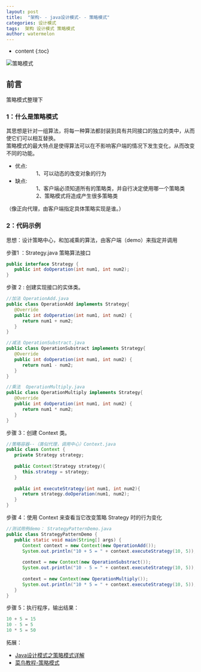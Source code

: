 ```yaml
---
layout: post
title:  "架构- - java设计模式- - 策略模式"
categories: 设计模式
tags:  架构 设计模式 策略模式
author: watermelon
---
```

* content
{:toc}

![策略模式](https://wx2.sinaimg.cn/mw1024/005xB1vLly1fyiqoi65nmj30k00b93zy.jpg)
## 前言
策略模式整理下





### 1：什么是策略模式
  其思想是针对一组算法，将每一种算法都封装到具有共同接口的独立的类中，从而使它们可以相互替换。  
  策略模式的最大特点是使得算法可以在不影响客户端的情况下发生变化，从而改变不同的功能。

* 优点:  
　　　　1、可以动态的改变对象的行为  
* 缺点:  
　　　　1、客户端必须知道所有的策略类，并自行决定使用哪一个策略类  
　　　　2、策略模式将造成产生很多策略类

（像正向代理，由客户端指定具体策略实现是谁。）

### 2：代码示例
思想：设计策略中心，和加减乘的算法，由客户端（demo）来指定并调用

步骤1 ：Strategy.java 策略算法接口
```java
public interface Strategy {
   public int doOperation(int num1, int num2);
}
```

步骤 2 : 创建实现接口的实体类。

```java
//加法 OperationAdd.java
public class OperationAdd implements Strategy{
   @Override
   public int doOperation(int num1, int num2) {
      return num1 + num2;
   }
}

//减法 OperationSubstract.java
public class OperationSubstract implements Strategy{
   @Override
   public int doOperation(int num1, int num2) {
      return num1 - num2;
   }
}

//乘法  OperationMultiply.java
public class OperationMultiply implements Strategy{
   @Override
   public int doOperation(int num1, int num2) {
      return num1 * num2;
   }
}
```

步骤 3：创建 Context 类。

```java
//策略容器--（类似代理，调用中心）Context.java
public class Context {
   private Strategy strategy;
 
   public Context(Strategy strategy){
      this.strategy = strategy;
   }
 
   public int executeStrategy(int num1, int num2){
      return strategy.doOperation(num1, num2);
   }
}
```

步骤 4：使用 Context 来查看当它改变策略 Strategy 时的行为变化

```java
//测试用例demo： StrategyPatternDemo.java
public class StrategyPatternDemo {
   public static void main(String[] args) {
      Context context = new Context(new OperationAdd());    
      System.out.println("10 + 5 = " + context.executeStrategy(10, 5));
 
      context = new Context(new OperationSubstract());      
      System.out.println("10 - 5 = " + context.executeStrategy(10, 5));
 
      context = new Context(new OperationMultiply());    
      System.out.println("10 * 5 = " + context.executeStrategy(10, 5));
   }
}
```

步骤 5：执行程序，输出结果：
```java
10 + 5 = 15
10 - 5 = 5
10 * 5 = 50
```

拓展：
* [Java设计模式之策略模式详解](https://baijiahao.baidu.com/s?id=1601547440739500969&wfr=spider&for=pc)  
* [菜鸟教程-策略模式](http://www.runoob.com/design-pattern/strategy-pattern.html)  
